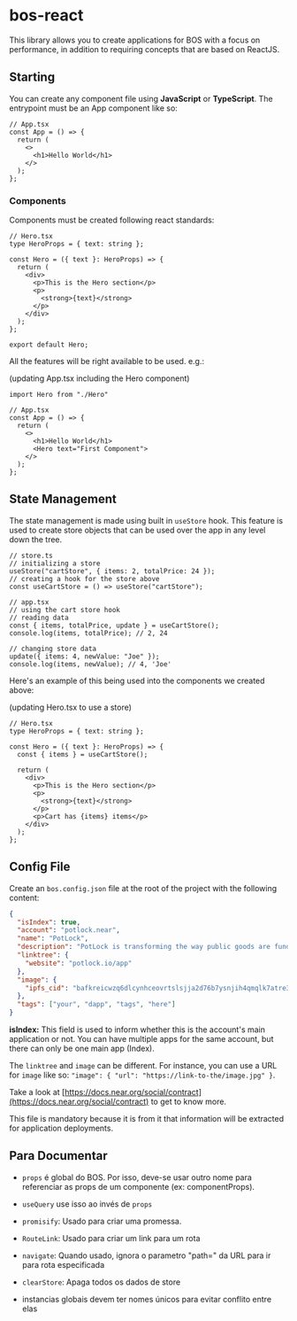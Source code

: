 # bos-react

This library allows you to create applications for BOS with a focus on performance, in addition to requiring concepts that are based on ReactJS.

## Starting

You can create any component file using **JavaScript** or **TypeScript**. The entrypoint must be an App component like so:

```tsx
// App.tsx
const App = () => {
  return (
    <>
      <h1>Hello World</h1>
    </>
  );
};
```

### Components

Components must be created following react standards:

```tsx
// Hero.tsx
type HeroProps = { text: string };

const Hero = ({ text }: HeroProps) => {
  return (
    <div>
      <p>This is the Hero section</p>
      <p>
        <strong>{text}</strong>
      </p>
    </div>
  );
};

export default Hero;
```

All the features will be right available to be used. e.g.:

(updating App.tsx including the Hero component)

```tsx
import Hero from "./Hero"

// App.tsx
const App = () => {
  return (
    <>
      <h1>Hello World</h1>
      <Hero text="First Component">
    </>
  );
};
```

## State Management

The state management is made using built in `useStore` hook. This feature is used to create store objects that can be used over the app in any level down the tree.

```tsx
// store.ts
// initializing a store
useStore("cartStore", { items: 2, totalPrice: 24 });
// creating a hook for the store above
const useCartStore = () => useStore("cartStore");

// app.tsx
// using the cart store hook
// reading data
const { items, totalPrice, update } = useCartStore();
console.log(items, totalPrice); // 2, 24

// changing store data
update({ items: 4, newValue: "Joe" });
console.log(items, newValue); // 4, 'Joe'
```

Here's an example of this being used into the components we created above:

(updating Hero.tsx to use a store)

```tsx
// Hero.tsx
type HeroProps = { text: string };

const Hero = ({ text }: HeroProps) => {
  const { items } = useCartStore();

  return (
    <div>
      <p>This is the Hero section</p>
      <p>
        <strong>{text}</strong>
      </p>
      <p>Cart has {items} items</p>
    </div>
  );
};
```

## Config File

Create an `bos.config.json` file at the root of the project with the following content:

```json
{
  "isIndex": true,
  "account": "potlock.near",
  "name": "PotLock",
  "description": "PotLock is transforming the way public goods are funded. Create your project, donate to your favroite project, or earn automatic on-chain referrals from funding for your favorite public goods.\n\nLearn more at https://docs.potlock.io ",
  "linktree": {
    "website": "potlock.io/app"
  },
  "image": {
    "ipfs_cid": "bafkreicwzq6dlcynhceovrtslsjja2d76b7ysnjih4qmqlk7atre3w2nay"
  },
  "tags": ["your", "dapp", "tags", "here"]
}
```

<!-- TODO: Improve this text -->

**isIndex:** This field is used to inform whether this is the account's main application or not. You can have multiple apps for the same account, but there can only be one main app (Index).

The `linktree` and `image` can be different. For instance, you can use a URL for `image` like so: `"image": { "url": "https://link-to-the/image.jpg" }`.

Take a look at [https://docs.near.org/social/contract](https://docs.near.org/social/contract) to get to know more.

This file is mandatory because it is from it that information will be extracted for application deployments.

## Para Documentar

- `props` é global do BOS. Por isso, deve-se usar outro nome para referenciar as props de um componente (ex: componentProps).

- `useQuery` use isso ao invés de `props`

- `promisify`: Usado para criar uma promessa.

- `RouteLink`: Usado para criar um link para um rota

- `navigate`: Quando usado, ignora o parametro "path=" da URL para ir para rota especificada

- `clearStore`: Apaga todos os dados de store

- instancias globais devem ter nomes únicos para evitar conflito entre elas
